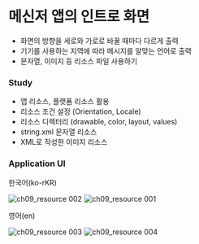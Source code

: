 # 메신저 앱의 인트로 화면
- 화면의 방향을 세로와 가로로 바꿀 때마다 다르게 출력
- 기기를 사용하는 지역에 따라 메시지를 알맞는 언어로 출력
- 문자열, 이미지 등 리소스 파일 사용하기


### Study
* 앱 리소스, 플랫폼 리소스 활용
* 리소스 조건 설정 (Orientation, Locale)
* 리소스 디렉터리 (drawable, color, layout, values)
* string.xml 문자열 리소스 
* XML로 작성한 이미지 리소스


### Application UI
한국어(ko-rKR)

![ch09_resource 002](https://user-images.githubusercontent.com/86085387/148040806-b1bb46b7-71d1-4720-bc7f-2509df918a62.png)
![ch09_resource 001](https://user-images.githubusercontent.com/86085387/148040816-107c8d28-8611-4786-9a55-592356ccbbb9.png)


영어(en)

![ch09_resource 003](https://user-images.githubusercontent.com/86085387/148040833-fd16f824-8e3a-468b-a3be-629fc9a4b466.png)
![ch09_resource 004](https://user-images.githubusercontent.com/86085387/148040842-558abaa5-dd35-4c09-b65f-a98eb66e4eba.png)
